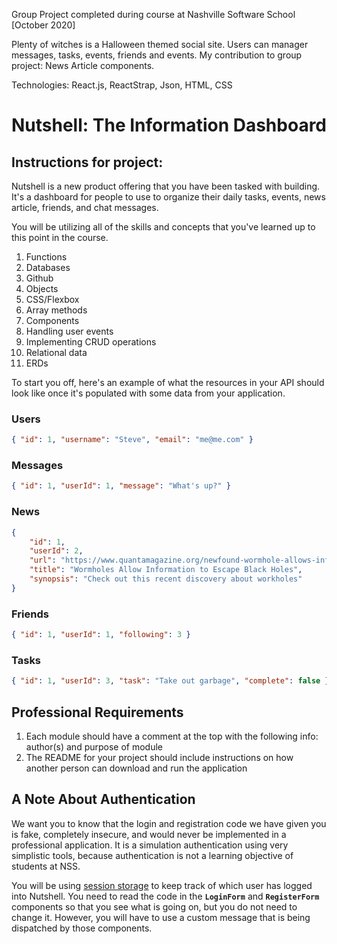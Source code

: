 Group Project completed during course at Nashville Software School [October 2020]

Plenty of witches is a Halloween themed social site. Users can manager messages, tasks, events, friends and events.
My contribution to group project: News Article components.

Technologies: React.js, ReactStrap, Json, HTML, CSS

# Nutshell: The Information Dashboard

## Instructions for project:

Nutshell is a new product offering that you have been tasked with building. It's a dashboard for people to use to organize their daily tasks, events, news article, friends, and chat messages.

You will be utilizing all of the skills and concepts that you've learned up to this point in the course.

1. Functions
1. Databases
1. Github
1. Objects
1. CSS/Flexbox
1. Array methods
1. Components
1. Handling user events
1. Implementing CRUD operations
1. Relational data
1. ERDs

To start you off, here's an example of what the resources in your API should look like once it's populated with some data from your application.

### Users

```json
{ "id": 1, "username": "Steve", "email": "me@me.com" }
```

### Messages

```json
{ "id": 1, "userId": 1, "message": "What's up?" }
```

### News

```json
{
	"id": 1,
	"userId": 2,
	"url": "https://www.quantamagazine.org/newfound-wormhole-allows-information-to-escape-black-holes-20171023/",
	"title": "Wormholes Allow Information to Escape Black Holes",
	"synopsis": "Check out this recent discovery about workholes"
}
```

### Friends

```json
{ "id": 1, "userId": 1, "following": 3 }
```

### Tasks

```json
{ "id": 1, "userId": 3, "task": "Take out garbage", "complete": false }
```

## Professional Requirements

1. Each module should have a comment at the top with the following info: author(s) and purpose of module
1. The README for your project should include instructions on how another person can download and run the application

## A Note About Authentication

We want you to know that the login and registration code we have given you is fake, completely insecure, and would never be implemented in a professional application. It is a simulation authentication using very simplistic tools, because authentication is not a learning objective of students at NSS.

You will be using [session storage](https://javascript.info/localstorage#sessionstorage) to keep track of which user has logged into Nutshell. You need to read the code in the **`LoginForm`** and **`RegisterForm`** components so that you see what is going on, but you do not need to change it. However, you will have to use a custom message that is being dispatched by those components.
